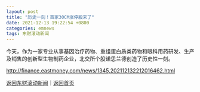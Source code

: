 ```yaml
---
layout: post
title: "历史一刻！首家30CM涨停股来了"
date: 2021-12-13 19:22:54 +0800
categories: emnews
tags: 东财滚动新闻
---
```


今天，作为一家专业从事基因治疗药物、重组蛋白质类药物和眼科用药研发、生产及销售的创新型生物制药企业，北交所个股诺思兰德创造了历史性一刻。

<http://finance.eastmoney.com/news/1345,202112132212016462.html>

[返回东财滚动新闻](//finews.withounder.com/emnews/)｜[返回首页](//finews.withounder.com/)